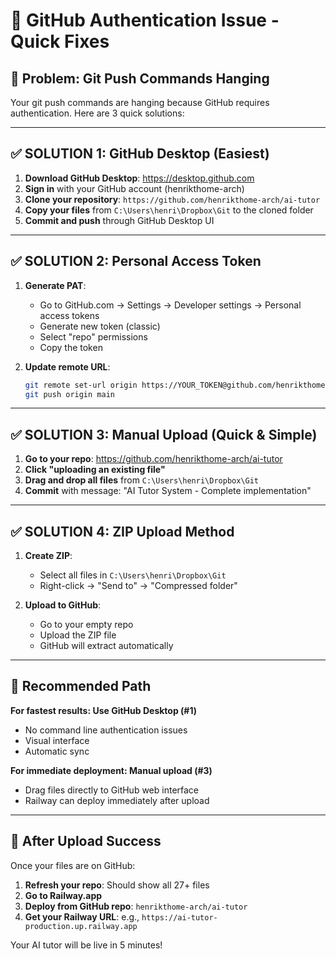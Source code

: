 # 🔐 GitHub Authentication Issue - Quick Fixes

## 🚨 Problem: Git Push Commands Hanging

Your git push commands are hanging because GitHub requires authentication. Here are 3 quick solutions:

---

## ✅ SOLUTION 1: GitHub Desktop (Easiest)

1. **Download GitHub Desktop**: https://desktop.github.com
2. **Sign in** with your GitHub account (henrikthome-arch)
3. **Clone your repository**: `https://github.com/henrikthome-arch/ai-tutor`
4. **Copy your files** from `C:\Users\henri\Dropbox\Git` to the cloned folder
5. **Commit and push** through GitHub Desktop UI

---

## ✅ SOLUTION 2: Personal Access Token

1. **Generate PAT**:
   - Go to GitHub.com → Settings → Developer settings → Personal access tokens
   - Generate new token (classic)
   - Select "repo" permissions
   - Copy the token

2. **Update remote URL**:
   ```bash
   git remote set-url origin https://YOUR_TOKEN@github.com/henrikthome-arch/ai-tutor.git
   git push origin main
   ```

---

## ✅ SOLUTION 3: Manual Upload (Quick & Simple)

1. **Go to your repo**: https://github.com/henrikthome-arch/ai-tutor
2. **Click "uploading an existing file"** 
3. **Drag and drop all files** from `C:\Users\henri\Dropbox\Git`
4. **Commit** with message: "AI Tutor System - Complete implementation"

---

## ✅ SOLUTION 4: ZIP Upload Method

1. **Create ZIP**:
   - Select all files in `C:\Users\henri\Dropbox\Git`
   - Right-click → "Send to" → "Compressed folder"

2. **Upload to GitHub**:
   - Go to your empty repo
   - Upload the ZIP file
   - GitHub will extract automatically

---

## 🎯 Recommended Path

**For fastest results: Use GitHub Desktop (#1)**
- No command line authentication issues
- Visual interface
- Automatic sync

**For immediate deployment: Manual upload (#3)**
- Drag files directly to GitHub web interface
- Railway can deploy immediately after upload

---

## 🚀 After Upload Success

Once your files are on GitHub:

1. **Refresh your repo**: Should show all 27+ files
2. **Go to Railway.app** 
3. **Deploy from GitHub repo**: `henrikthome-arch/ai-tutor`
4. **Get your Railway URL**: e.g., `https://ai-tutor-production.up.railway.app`

Your AI tutor will be live in 5 minutes!